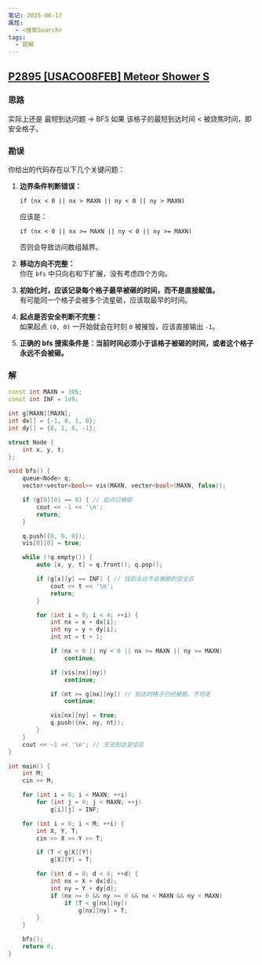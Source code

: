 ```yaml
---
笔记: 2025-06-17
属性:
  - <搜索Search>
tags:
  - 题解
---
```

## [P2895 [USACO08FEB] Meteor Shower S](https://www.luogu.com.cn/problem/P2895)
### 思路
实际上还是 最短到达问题 -> BFS
如果 该格子的最短到达时间 < 被烧焦时间，即安全格子。

### 勘误
你给出的代码存在以下几个关键问题：

1. **边界条件判断错误：**
    
    `if (nx < 0 || nx > MAXN || ny < 0 || ny > MAXN)`
    
    应该是：
    
    `if (nx < 0 || nx >= MAXN || ny < 0 || ny >= MAXN)`
    
    否则会导致访问数组越界。
    
2. **移动方向不完整：**  
    你在 `bfs` 中只向右和下扩展，没有考虑四个方向。
    
3. **初始化时，应该记录每个格子最早被砸的时间，而不是直接赋值。**  
    有可能同一个格子会被多个流星砸，应该取最早的时间。
    
4. **起点是否安全判断不完整：**  
    如果起点 `(0, 0)` 一开始就会在时刻 `0` 被摧毁，应该直接输出 `-1`。
    
5. **正确的 bfs 搜索条件是：当前时间必须小于该格子被砸的时间，或者这个格子永远不会被砸。**

### 解
```cpp
const int MAXN = 305;
const int INF = 1e9;

int g[MAXN][MAXN];
int dx[] = {-1, 0, 1, 0};
int dy[] = {0, 1, 0, -1};

struct Node {
    int x, y, t;
};

void bfs() {
    queue<Node> q;
    vector<vector<bool>> vis(MAXN, vector<bool>(MAXN, false));

    if (g[0][0] == 0) { // 起点已被砸
        cout << -1 << '\n';
        return;
    }

    q.push({0, 0, 0});
    vis[0][0] = true;

    while (!q.empty()) {
        auto [x, y, t] = q.front(); q.pop();

        if (g[x][y] == INF) { // 找到永远不会被砸的安全区
            cout << t << '\n';
            return;
        }

        for (int i = 0; i < 4; ++i) {
            int nx = x + dx[i];
            int ny = y + dy[i];
            int nt = t + 1;

            if (nx < 0 || ny < 0 || nx >= MAXN || ny >= MAXN)
                continue;

            if (vis[nx][ny])
                continue;

            if (nt >= g[nx][ny]) // 到达时格子已经被砸，不可走
                continue;

            vis[nx][ny] = true;
            q.push({nx, ny, nt});
        }
    }
    cout << -1 << '\n'; // 无法到达安全区
}

int main() {
    int M;
    cin >> M;

    for (int i = 0; i < MAXN; ++i)
        for (int j = 0; j < MAXN; ++j)
            g[i][j] = INF;

    for (int i = 0; i < M; ++i) {
        int X, Y, T;
        cin >> X >> Y >> T;

        if (T < g[X][Y])
            g[X][Y] = T;

        for (int d = 0; d < 4; ++d) {
            int nx = X + dx[d];
            int ny = Y + dy[d];
            if (nx >= 0 && ny >= 0 && nx < MAXN && ny < MAXN)
                if (T < g[nx][ny])
                    g[nx][ny] = T;
        }
    }

    bfs();
    return 0;
}
```